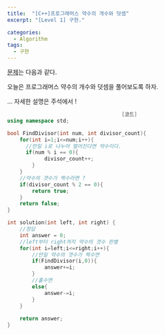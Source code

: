 ```yaml
---
title:  "[C++]프로그래머스 약수의 개수와 덧셈"
excerpt: "[Level 1] 구현."

categories:
  - Algorithm
tags:
  - 구현
---
```

[문제](https://programmers.co.kr/learn/courses/30/lessons/77884)는 다음과 같다.

오늘은 프로그래머스 약수의 개수와 덧셈을 풀어보도록 하자.

... 자세한 설명은 주석에서 !

```c++
                                     [코드]
using namespace std;

bool FindDivisor(int num, int divisor_count){
    for(int i=1;i<=num;i++){
      //만일 i로 나누어 떨어진다면 약수이다.  
      if(num % i == 0){
            divisor_count++;
        }
    }
    //약수의 갯수가 짝수라면 ? 
    if(divisor_count % 2 == 0){
        return true;
    }
    return false;
}

int solution(int left, int right) {
    //정답
    int answer = 0;
    //left부터 right까지 약수의 갯수 판별
    for(int i=left;i<=right;i++){
        //만일 약수의 갯수가 짝수면
        if(FindDivisor(i,0)){
            answer+=i;
        }
        //홀수면
        else{
            answer-=i;
        }
    }
    
    return answer;
}
```
